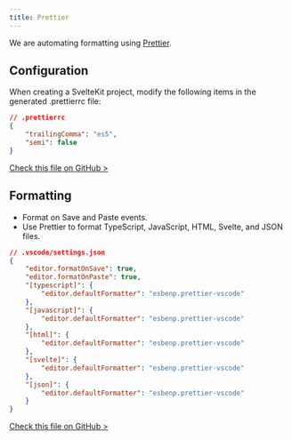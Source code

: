```yaml
---
title: Prettier
---
```


We are automating formatting using [Prettier](https://prettier.io/).

## Configuration

When creating a SvelteKit project, modify the following items in the generated .prettierrc file:

```json
// .prettierrc
{
	"trailingComma": "es5",
	"semi": false
}
```

[Check this file on GitHub >](https://github.com/sinProject-Inc/talk/blob/main/.prettierrc)

## Formatting

- Format on Save and Paste events.
- Use Prettier to format TypeScript, JavaScript, HTML, Svelte, and JSON files.

```json
// .vscode/settings.json
{
	"editor.formatOnSave": true,
	"editor.formatOnPaste": true,
	"[typescript]": {
		"editor.defaultFormatter": "esbenp.prettier-vscode"
	},
	"[javascript]": {
		"editor.defaultFormatter": "esbenp.prettier-vscode"
	},
	"[html]": {
		"editor.defaultFormatter": "esbenp.prettier-vscode"
	},
	"[svelte]": {
		"editor.defaultFormatter": "esbenp.prettier-vscode"
	},
	"[json]": {
		"editor.defaultFormatter": "esbenp.prettier-vscode"
	}
}
```

[Check this file on GitHub >](https://github.com/sinProject-Inc/talk/blob/main/.vscode/settings.json)
